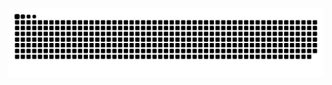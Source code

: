 ![github contribution grid snake animation](https://raw.githubusercontent.com/platane/snk/output/github-contribution-grid-snake.svg)
